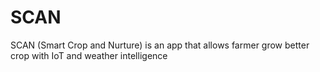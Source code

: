 # SCAN
SCAN (Smart Crop and Nurture) is an app that allows farmer grow better crop with IoT and weather intelligence
